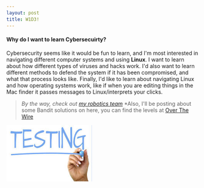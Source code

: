 ```yaml
---
layout: post
title: W1D3!
---
```


#### Why do I want to learn Cybersecuirty? ####

Cybersecurity seems like it would be fun to learn, and I'm most interested in navigating different computer systems and using **Linux**. I want to learn about how different types of viruses and hacks work. I'd also want to learn different methods to defend the system if it has been compromised, and what that process looks like. Finally, I'd like to learn about navigating Linux and how operating systems work, like if when you are editing things in the Mac finder it passes messages to Linux/interprets your clicks. 
> *By the way, check out [my robotics team](https://github.com/frc8840/2025-Season)*
> *Also, I'll be posting about some Bandit solutions on here, you can find the levels at [Over The Wire](https://overthewire.org/wargames/bandit/bandit0.html)

![testing image](https://github.com/ekuo145/ekuo145.github.io/blob/master/images/TestingImage.jpeg)
